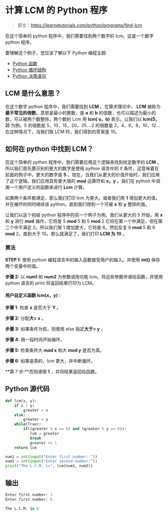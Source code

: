 # 计算 LCM 的 Python 程序

> 原文：<https://learnetutorials.com/python/programs/find-lcm>

在这个简单的 python 程序中，我们需要找到两个数字的 lcm。这是一个数字 python 程序。

要理解这个例子，您应该了解以下 Python 编程主题:

*   [Python 函数](../../python/python-functions-tutorials "Python Functions")
*   [Python 循环结构](../../python/python-loop-tutorials "Loops in Python")
*   [Python 决策语句](../../python/decision-making-statements "Python decision making statements")

## LCM 是什么意思？

在这个数字 python 程序中，我们需要找到 **LCM** 。在算术理论中， **LCM** 被称为**最不常见的倍数**。意思是最小的整数，是 **a** 和 **b** 的倍数，也可以描述为最小的数，可以被两个数整除。两个数的 Lcm 用 **lcm( a，b)** 表示。让我们以 **lcm(5，2)** 为例，5 的倍数是 5，10，15，20，25....2 的倍数是 2，4，6，8，10，12...在这种情况下，当我们取 LCM 时，我们得到的答案是 10。

## 如何在 python 中找到 LCM？

在这个简单的 python 程序中，我们需要应用这个逻辑来找到给定数字的 **LCM** 。所以我们首先要识别的更大的数字是使用 python 语言中的 if 条件，这意味着在前面的例子中，更大的数字是 **5** 。现在，当我们从更大的价值开始时，我们应用了这个逻辑。我们应用具有更大值的 **mod** 运算符和 **x，y** 。我们在 python 中调用一个用户定义的函数来进行 **Lcm** 计算。

如果两个条件都满足，那么我们打印 lcm 为更大。或者我们用 **1** 增加更大的值，并在循环的同时继续该 python，直到我们得到一个可被 **x** 和 **y** 整除的值。

让我们以这个初级 python 程序中的前一个例子为例。我们从更大的 5 开始，用 **x** 和 **y** 进行 **mod** 操作，它将是 5 **mod** 5 和 5 **mod** 2 它将在第一个中满足，但在第二个中不满足 2。所以我们用 1 增加更大，它将是 6。然后反复 6 **mod** 5 和 6 **mod** 2，直到大于 10。那么就满足了，我们打印 **LCM 为 10** 。

### 算法

**STEP 1:** 使用 python 编程语言中的输入函数接受用户的输入。并使用 **int()** 保存两个变量中的值。

**步骤 2:** 以 **num1** 和 **num2** 为参数调用功能 lcm。将这些参数传递给函数，并使用 python 语言的 print 将返回结果打印为 LCM。

#### **用户自定义函数 lcm(x，y)** :

**步骤 1:** 检查 **x** 是否大于 **Y** 。

**步骤 2:** 分配**大= x** 。

**步骤 3:** 如果条件为假，则使用 else 指定**大于= y** 。

**步骤 4:** 用一段时间开始循环。

**步骤 5:** 检查条件大 **mod x** 和大 **mod y** 是否为真。

**步骤 6:** 如果是真的，lcm 更大，并中断循环。

**第 7 步:**否则递增 **1** ，并将结果返回给函数。

## Python 源代码

```py
def lcm(x, y):  
    if x > y:  
        greater = x  
    else:  
        greater = y  
    while(True):  
        if((greater % x == 0) and (greater % y == 0)):  
           lcm = greater  
           break  
           greater += 1  
    return lcm  

num1 = int(input("Enter first number: "))  
num2 = int(input("Enter second number:"))  
print("The L.C.M. is", lcm(num1, num2)) 

```

## 输出

```py
Enter first number: 3
Enter first number: 6

The L.C.M. is 6
```